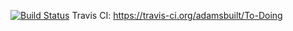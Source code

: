 [![Build Status](https://travis-ci.org/adamsbuilt/To-Doing.svg?branch=master)](https://travis-ci.org/adamsbuilt/To-Doing)
Travis CI: https://travis-ci.org/adamsbuilt/To-Doing
